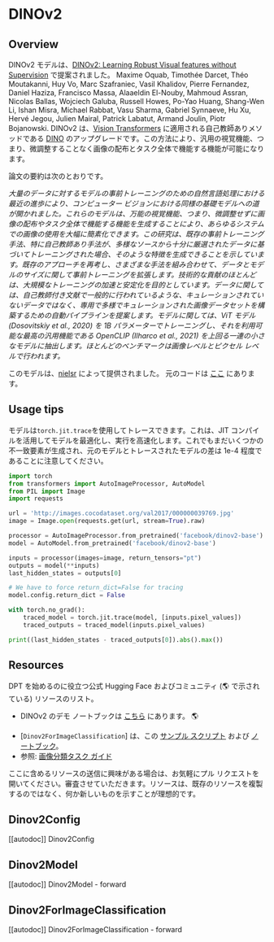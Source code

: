 <!--Copyright 2023 The HuggingFace Team. All rights reserved.

Licensed under the Apache License, Version 2.0 (the "License"); you may not use this file except in compliance with
the License. You may obtain a copy of the License at

http://www.apache.org/licenses/LICENSE-2.0

Unless required by applicable law or agreed to in writing, software distributed under the License is distributed on
an "AS IS" BASIS, WITHOUT WARRANTIES OR CONDITIONS OF ANY KIND, either express or implied. See the License for the
specific language governing permissions and limitations under the License.
-->

# DINOv2

## Overview

DINOv2 モデルは、[DINOv2: Learning Robust Visual features without Supervision](https://arxiv.org/abs/2304.07193) で提案されました。
Maxime Oquab, Timothée Darcet, Théo Moutakanni, Huy Vo, Marc Szafraniec, Vasil Khalidov, Pierre Fernandez, Daniel Haziza, Francisco Massa, Alaaeldin El-Nouby, Mahmoud Assran, Nicolas Ballas, Wojciech Galuba, Russell Howes, Po-Yao Huang, Shang-Wen Li, Ishan Misra, Michael Rabbat, Vasu Sharma, Gabriel Synnaeve, Hu Xu, Hervé Jegou, Julien Mairal, Patrick Labatut, Armand Joulin, Piotr Bojanowski.
DINOv2 は、[Vision Transformers](vit) に適用される自己教師ありメソッドである [DINO](https://arxiv.org/abs/2104.14294) のアップグレードです。この方法により、汎用の視覚機能、つまり、微調整することなく画像の配布とタスク全体で機能する機能が可能になります。

論文の要約は次のとおりです。

*大量のデータに対するモデルの事前トレーニングのための自然言語処理における最近の進歩により、コンピューター ビジョンにおける同様の基礎モデルへの道が開かれました。これらのモデルは、万能の視覚機能、つまり、微調整せずに画像の配布やタスク全体で機能する機能を生成することにより、あらゆるシステムでの画像の使用を大幅に簡素化できます。この研究は、既存の事前トレーニング手法、特に自己教師あり手法が、多様なソースから十分に厳選されたデータに基づいてトレーニングされた場合、そのような特徴を生成できることを示しています。既存のアプローチを再考し、さまざまな手法を組み合わせて、データとモデルのサイズに関して事前トレーニングを拡張します。技術的な貢献のほとんどは、大規模なトレーニングの加速と安定化を目的としています。データに関しては、自己教師付き文献で一般的に行われているような、キュレーションされていないデータではなく、専用で多様でキュレーションされた画像データセットを構築するための自動パイプラインを提案します。モデルに関しては、ViT モデル (Dosovitskiy et al., 2020) を 1B パラメーターでトレーニングし、それを利用可能な最高の汎用機能である OpenCLIP (Ilharco et al., 2021) を上回る一連の小さなモデルに抽出します。ほとんどのベンチマークは画像レベルとピクセル レベルで行われます。*

このモデルは、[nielsr](https://huggingface.co/nielsr) によって提供されました。
元のコードは [ここ](https://github.com/facebookresearch/dinov2) にあります。

## Usage tips

モデルは`torch.jit.trace`を使用してトレースできます。これは、JIT コンパイルを活用してモデルを最適化し、実行を高速化します。これでもまだいくつかの不一致要素が生成され、元のモデルとトレースされたモデルの差は 1e-4 程度であることに注意してください。

```python
import torch
from transformers import AutoImageProcessor, AutoModel
from PIL import Image
import requests

url = 'http://images.cocodataset.org/val2017/000000039769.jpg'
image = Image.open(requests.get(url, stream=True).raw)

processor = AutoImageProcessor.from_pretrained('facebook/dinov2-base')
model = AutoModel.from_pretrained('facebook/dinov2-base')

inputs = processor(images=image, return_tensors="pt")
outputs = model(**inputs)
last_hidden_states = outputs[0]

# We have to force return_dict=False for tracing
model.config.return_dict = False

with torch.no_grad():
    traced_model = torch.jit.trace(model, [inputs.pixel_values])
    traced_outputs = traced_model(inputs.pixel_values)

print((last_hidden_states - traced_outputs[0]).abs().max())
```

## Resources

DPT を始めるのに役立つ公式 Hugging Face およびコミュニティ (🌎 で示されている) リソースのリスト。

- DINOv2 のデモ ノートブックは [こちら](https://github.com/NielsRogge/Transformers-Tutorials/tree/master/DINOv2) にあります。 🌎

<PipelineTag pipeline="image-classification"/>

- [`Dinov2ForImageClassification`] は、この [サンプル スクリプト](https://github.com/huggingface/transformers/tree/main/examples/pytorch/image-classification) および [ノートブック](https://colab.research.google.com/github/huggingface/notebooks/blob/main/examples/image_classification.ipynb)。
- 参照: [画像分類タスク ガイド](../tasks/image_classification)

ここに含めるリソースの送信に興味がある場合は、お気軽にプル リクエストを開いてください。審査させていただきます。リソースは、既存のリソースを複製するのではなく、何か新しいものを示すことが理想的です。

## Dinov2Config

[[autodoc]] Dinov2Config

## Dinov2Model

[[autodoc]] Dinov2Model
    - forward

## Dinov2ForImageClassification

[[autodoc]] Dinov2ForImageClassification
    - forward
